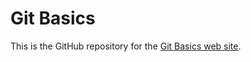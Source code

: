 # Git Basics

This is the GitHub repository for the [Git Basics web site](https://saultcollege-git-basics.netlify.com/).